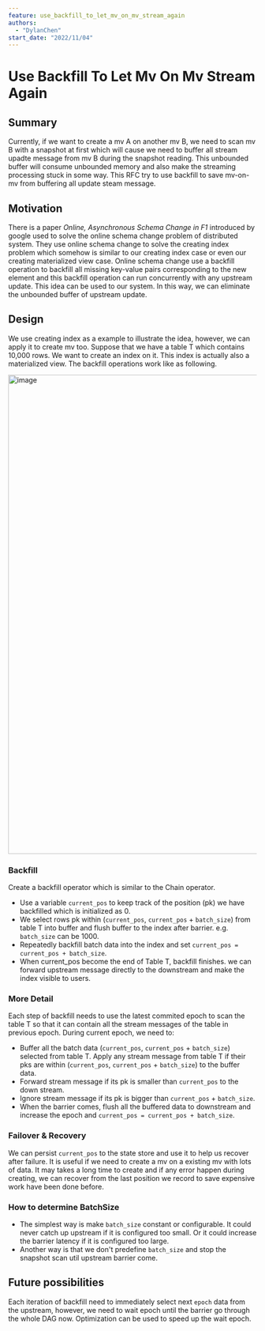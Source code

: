 ```yaml
---
feature: use_backfill_to_let_mv_on_mv_stream_again
authors:
  - "DylanChen"
start_date: "2022/11/04"
---
```


# Use Backfill To Let Mv On Mv Stream Again

## Summary

Currently, if we want to create a mv A on another mv B, we need to scan mv B with a snapshot at first which will cause we need to buffer all stream upadte message from mv B during the snapshot reading. This unbounded buffer will consume unbounded memory and also make the streaming processing stuck in some way. This RFC try to use backfill to save mv-on-mv from buffering all update steam message.

## Motivation

There is a paper *Online, Asynchronous Schema Change in F1* introduced by google used to solve the online schema change problem of distributed system. They use online schema change to solve the creating index problem which somehow is similar to our creating index case or even our creating materialized view case. Online schema change use a backfill operation to backfill all missing key-value pairs corresponding to the new element and this backfill operation can run concurrently with any upstream update. This idea can be used to our system. In this way, we can eliminate the unbounded buffer of upstream update.

## Design

We use creating index as a example to illustrate the idea, however, we can apply it to create mv too. Suppose that we have a table T which contains 10,000 rows. We want to create an index on it. This index is actually also a materialized view. The backfill operations work like as following.

<img width="970" alt="image" src="https://user-images.githubusercontent.com/9352536/200274858-7880302a-952e-4f39-9c85-0f59fe9d4233.png">


### Backfill

Create a backfill operator which is similar to the Chain operator.

- Use a variable `current_pos` to keep track of the position (pk) we have backfilled which is initialized as 0.
- We select rows pk within (`current_pos`, `current_pos` + `batch_size`) from table T into buffer and flush buffer to the index after barrier. e.g. `batch_size` can be 1000.
- Repeatedly backfill batch data into the index and set `current_pos = current_pos + batch_size`.
- When current_pos become the end of Table T, backfill finishes. we can forward upstream message directly to the downstream and make the index visible to users.

### More Detail

Each step of backfill needs to use the latest commited epoch to scan the table T so that it can contain all the stream messages of the table in previous epoch.
During current epoch, we need to:
- Buffer all the batch data (`current_pos`, `current_pos` + `batch_size`) selected from table T. Apply any stream message from table T if their pks are within (`current_pos`, `current_pos` + `batch_size`) to the buffer data.
- Forward stream message if its pk is smaller than `current_pos` to the down stream.
- Ignore stream message if its pk is bigger than `current_pos` + `batch_size`.
- When the barrier comes, flush all the buffered data to downstream and increase the epoch and `current_pos = current_pos + batch_size`.


### Failover & Recovery

We can persist `current_pos` to the state store and use it to help us recover after failure. It is useful if we need to create a mv on a existing mv with lots of data. It may takes a long time to create and if any error happen during creating, we can recover from the last position we record to save expensive work have been done before.

### How to determine BatchSize

- The simplest way is make `batch_size` constant or configurable. It could never catch up upstream if it is configured too small. Or it could increase the barrier latency if it is configured too large.
- Another way is that we don't predefine `batch_size` and stop the snapshot scan util upstream barrier come.

## Future possibilities

Each iteration of backfill need to immediately select next `epoch` data from the upstream, however, we need to wait epoch until the barrier go through the whole DAG now. Optimization can be used to speed up the wait epoch.

